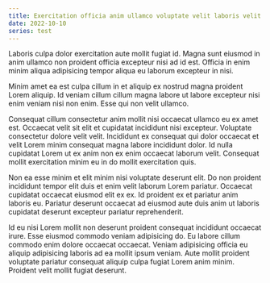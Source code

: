 ```yaml
---
title: Exercitation officia anim ullamco voluptate velit laboris velit.
date: 2022-10-10
series: test
---
```


Laboris culpa dolor exercitation aute mollit fugiat id. Magna sunt eiusmod in anim ullamco non proident officia excepteur nisi ad id est. Officia in enim minim aliqua adipisicing tempor aliqua eu laborum excepteur in nisi.

Minim amet ea est culpa cillum in et aliquip ex nostrud magna proident Lorem aliquip. Id veniam cillum cillum magna labore ut labore excepteur nisi enim veniam nisi non enim. Esse qui non velit ullamco.

Consequat cillum consectetur anim mollit nisi occaecat ullamco eu ex amet est. Occaecat velit sit elit et cupidatat incididunt nisi excepteur. Voluptate consectetur dolore velit velit. Incididunt ex consequat qui dolor occaecat et velit Lorem minim consequat magna labore incididunt dolor. Id nulla cupidatat Lorem ut ex anim non ex enim occaecat laborum velit. Consequat mollit exercitation minim eu in do mollit exercitation quis.

Non ea esse minim et elit minim nisi voluptate deserunt elit. Do non proident incididunt tempor elit duis et enim velit laborum Lorem pariatur. Occaecat cupidatat occaecat eiusmod elit ex ex. Id proident ex et pariatur anim laboris eu. Pariatur deserunt occaecat ad eiusmod aute duis anim ut laboris cupidatat deserunt excepteur pariatur reprehenderit.

Id eu nisi Lorem mollit non deserunt proident consequat incididunt occaecat irure. Esse eiusmod commodo veniam adipisicing do. Eu labore cillum commodo enim dolore occaecat occaecat. Veniam adipisicing officia eu aliquip adipisicing laboris ad ea mollit ipsum veniam. Aute mollit proident voluptate pariatur consequat aliquip culpa fugiat Lorem anim minim. Proident velit mollit fugiat deserunt.
